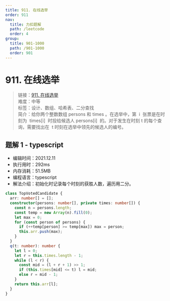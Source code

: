 ```yaml
---
title: 911. 在线选举
order: 911
nav:
  title: 力扣题解
  path: /leetcode
  order: 4
group:
  title: 901-1000
  path: /901-1000
  order: 901
---
```


# 911. 在线选举

> 链接：[911. 在线选举](https://leetcode-cn.com/problems/online-election/)  
> 难度：中等  
> 标签：设计、数组、哈希表、二分查找  
> 简介：给你两个整数数组 persons 和 times 。在选举中，第  i  张票是在时刻为  times[i]  时投给候选人 persons[i]  的。对于发生在时刻 t 的每个查询，需要找出在  t 时刻在选举中领先的候选人的编号。

## 题解 1 - typescript

- 编辑时间：2021.12.11
- 执行用时：292ms
- 内存消耗：51.5MB
- 编程语言：typescript
- 解法介绍：初始化时记录每个时刻的获胜人数，遍历用二分。

```typescript
class TopVotedCandidate {
  arr: number[] = [];
  constructor(persons: number[], private times: number[]) {
    const n = persons.length;
    const temp = new Array(n).fill(0);
    let max = 0;
    for (const person of persons) {
      if (++temp[person] >= temp[max]) max = person;
      this.arr.push(max);
    }
  }
  q(t: number): number {
    let l = 0;
    let r = this.times.length - 1;
    while (l < r) {
      const mid = (l + r + 1) >> 1;
      if (this.times[mid] <= t) l = mid;
      else r = mid - 1;
    }
    return this.arr[l];
  }
}
```
